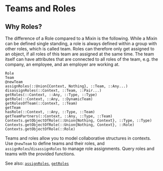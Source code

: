 # Teams and Roles

## Why Roles?

The difference of a Role compared to a Mixin is the following. While a Mixin can be defined single standing, a role is always defined within a group with other roles, which is called team. Roles can therefore only get assigned to an object, if all roles of this team are assigned at the same time. The team itself can have attributes that are connected to all roles of the team, e.g. the company, an employee, and an employer are working at.

```@docs
Role
Team
@newTeam
assignRoles(::Union{Context, Nothing}, ::Team, ::Any...)
disassignRoles(::Context, ::Team, ::Pair...)
getRoles(::Context, ::Any, ::Type, ::Type)
getRole(::Context, ::Any, ::DynamicTeam)
getRolesOfTeam(::Context, ::Team)
getTeam
hasRole(::Context, ::Any, ::Type, ::Team)
getTeamPartners(::Context, ::Any, ::Type, ::Team)
Contexts.getObjectOfRole(::Union{Nothing, Context}, ::Type, ::Type)
Contexts.getObjectOfRole(::Union{Nothing, Context}, ::Role)
Contexts.getObjectOfRole(::Role)
```

Teams and roles allow you to model collaborative structures in contexts. Use `@newTeam` to define teams and their roles, and `assignRoles`/`disassignRoles` to manage role assignments. Query roles and teams with the provided functions.

See also: [`assignRoles`](@ref), [`getRoles`](@ref)
